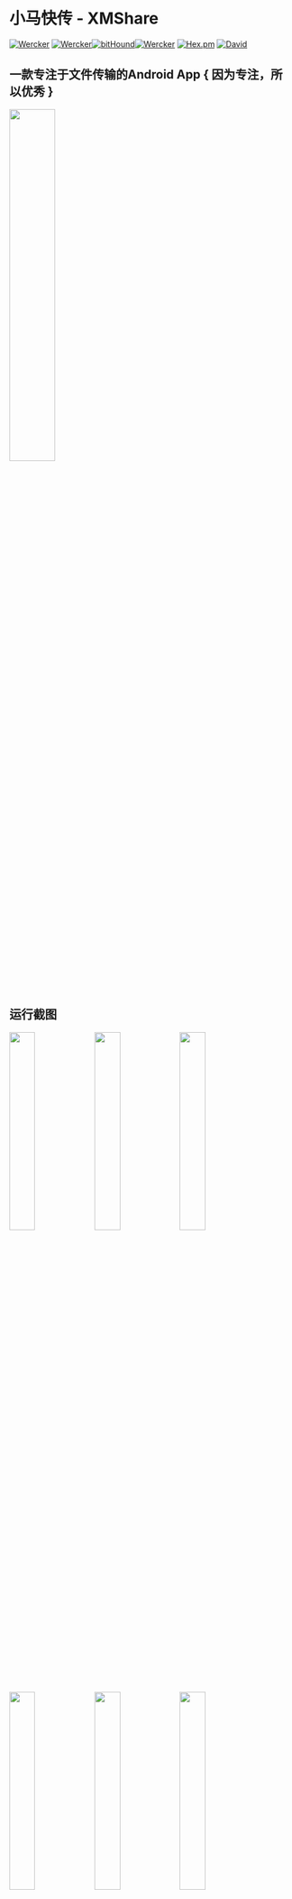 # 小马快传 - XMShare

[![Wercker](https://img.shields.io/badge/Android%20Client-XMShare-brightgreen.svg)]() [![Wercker](https://img.shields.io/badge/Gradle-3.0.1-brightgreen.svg)]()[![bitHound](https://img.shields.io/bithound/dependencies/github/rexxars/sse-channel.svg?maxAge=2592000)]()[![Wercker](https://img.shields.io/wercker/ci/wercker/docs.svg?maxAge=2592000?style=plastic)]() [![Hex.pm](https://img.shields.io/hexpm/l/plug.svg?maxAge=2592000?style=plastic)]()  [![David](https://img.shields.io/david/strongloop/express.svg?maxAge=2592000?style=plastic)]()

## 一款专注于文件传输的Android App  { 因为专注，所以优秀 }


<img src="http://otdmrup4y.bkt.clouddn.com/9D9BBC35-536D-483A-BBDD-DB99E1A5E8F0.png" width="40%"></img>

## 运行截图
<img src="http://otdmrup4y.bkt.clouddn.com/Screenshot_2018-01-29-18-34-13-888_%E5%B0%8F%E9%A9%AC%E5%BF%AB%E4%BC%A0.png" width="30%"><img src="http://otdmrup4y.bkt.clouddn.com/Screenshot_2018-01-29-18-33-57-849_%E5%B0%8F%E9%A9%AC%E5%BF%AB%E4%BC%A0.png" width="30%"/><img src="http://otdmrup4y.bkt.clouddn.com/Screenshot_2018-01-29-18-34-28-894_%E5%B0%8F%E9%A9%AC%E5%BF%AB%E4%BC%A0.png" width="30%"/><img src="http://otdmrup4y.bkt.clouddn.com/Screenshot_2018-01-29-18-37-36-191_%E5%B0%8F%E9%A9%AC%E5%BF%AB%E4%BC%A0.png" width="30%"/><img src="http://otdmrup4y.bkt.clouddn.com/Screenshot_2018-01-29-18-37-54-739_%E5%B0%8F%E9%A9%AC%E5%BF%AB%E4%BC%A0.png" width="30%"/><img src="http://otdmrup4y.bkt.clouddn.com/Screenshot_2018-01-29-18-38-23-198_%E5%B0%8F%E9%A9%AC%E5%BF%AB%E4%BC%A0.png" width="30%"/>



## v1.0 功能介绍
* 在同一局域网下设备间的文件传输
* 无局域网时，通过建立热点组成局域网进行文件传输
* Android设备向PC端进行文件分享（分享整个目录）
* 支持应用(已安装)、图片、音乐、视频的传输
* 支持查看历史传输记录

## v1.3 功能前瞻(待开发)

* 加入文件浏览器，支持传输任意文件/文件夹
* 支持传输通讯录中的联系人
* 支持文件预览功能
* 支持用户自定义主题样式
* 对v1.0的代码进行部分重构和优化
* 支持向PC设备分享用户自己选定的文件


## 使用到的技术

* Socket
* 文件 I/O
* UDP协议
* TCP协议



## 核心传输功能的实现：

#### 1. 局域网内设备发现实现:
发送端建立一个 udp server 用于监听局域网内的udp消息，接收端循环向组播地址发udp消息，消息的内容包含[ 用户名、头像、ip、请求类型、消息 ]，发送端接收到消息后进行匹配，匹配成功后解析并在界面上显示。后续的传输前的验证和以上原理相同。

#### 2. 建立一次Socket连接实现多个文件发送的原理:
    
发送端在发送文件时直接循环<b>待发送的文件列表</b>完成流的写出，接收端获取到流之后需要对其进行分割保存，这就需要制定相关的协议以实现对文件的流的精确分割。因此在发送每一个文件的内容前需要加上一段头信息，其中包含文件名、文件后缀、文件长度等信息。文件的头信息固定位1024个字节。



### 3. 发现附近开启热点设备的实现原理:
这个功能的实现受 [茄子快传](http://www.ushareit.com/)的启发，通过对热点名的匹配来确定这个网络热点是否为可连接的设备所建立的。用户的头像和昵称也包含在热点名中。
    
    

## 引用库

    'com.jakewharton:butterknife:8.8.1' 
    'com.github.bumptech.glide:glide:3.7.0'
    'com.github.CymChad:BaseRecyclerViewAdapterHelper:2.9.34' 
    'com.afollestad.material-dialogs:core:0.9.1.0'
    'com.afollestad.material-dialogs:commons:0.9.1.0'
    'de.hdodenhof:circleimageview:2.2.0'
    'pub.devrel:easypermissions:0.4.2'
    'com.simplecityapps:recyclerview-fastscroll:1.0.16'
    'com.android.support:palette-v7:27.0.2'
    'httpcoreserver' 
    'p2ptransfercore' 
    'radarview'


## 致敬

感谢 家人

感谢 mayubao 在一些技术问题上给出的帮助

感谢 李志云音乐

感谢 Jord Riekwel 授权使用图标

 

## 关于我

    class Me {
    
        String name =  "王珂"
        String identity = "student"
        String qq = "1052060838"
    
    }
    
## 最后说两句

这个项目我将会一直开发并维护下去，尽量把代码优化的简洁明了易读。如果你有好的功能建议欢迎提意见给我！或者直接fork撸起袖子为其添加新功能。假如你喜欢本项目欢迎给个star ♥️。


## License
    Copyright 2018 wangke
    
    Licensed under the Apache License, Version 2.0 (the "License");
    you may not use this file except in compliance with the License.
    You may obtain a copy of the License at
    
        http://www.apache.org/licenses/LICENSE-2.0
    
    Unless required by applicable law or agreed to in writing, software
    distributed under the License is distributed on an "AS IS" BASIS,
    WITHOUT WARRANTIES OR CONDITIONS OF ANY KIND, either express or implied.
    See the License for the specific language governing permissions and
    limitations under the License.
